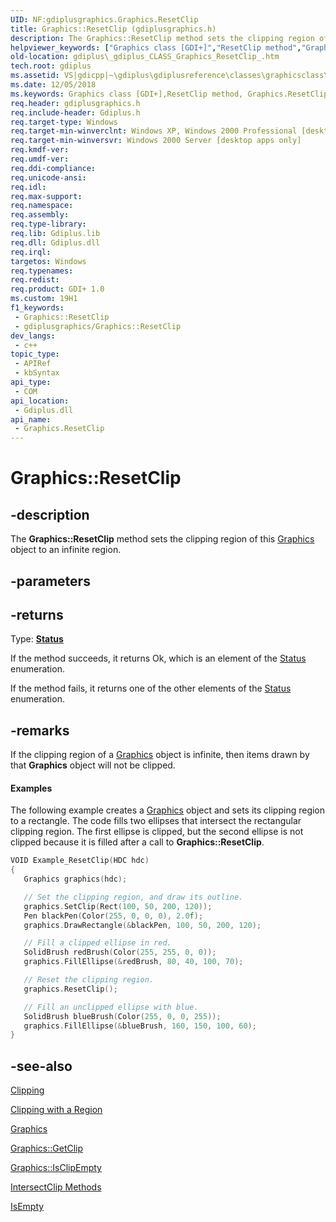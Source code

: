 ```yaml
---
UID: NF:gdiplusgraphics.Graphics.ResetClip
title: Graphics::ResetClip (gdiplusgraphics.h)
description: The Graphics::ResetClip method sets the clipping region of this Graphics object to an infinite region.
helpviewer_keywords: ["Graphics class [GDI+]","ResetClip method","Graphics.ResetClip","Graphics::ResetClip","ResetClip","ResetClip method [GDI+]","ResetClip method [GDI+]","Graphics class","_gdiplus_CLASS_Graphics_ResetClip_","gdiplus._gdiplus_CLASS_Graphics_ResetClip_"]
old-location: gdiplus\_gdiplus_CLASS_Graphics_ResetClip_.htm
tech.root: gdiplus
ms.assetid: VS|gdicpp|~\gdiplus\gdiplusreference\classes\graphicsclass\graphicsmethods\resetclip.htm
ms.date: 12/05/2018
ms.keywords: Graphics class [GDI+],ResetClip method, Graphics.ResetClip, Graphics::ResetClip, ResetClip, ResetClip method [GDI+], ResetClip method [GDI+],Graphics class, _gdiplus_CLASS_Graphics_ResetClip_, gdiplus._gdiplus_CLASS_Graphics_ResetClip_
req.header: gdiplusgraphics.h
req.include-header: Gdiplus.h
req.target-type: Windows
req.target-min-winverclnt: Windows XP, Windows 2000 Professional [desktop apps only]
req.target-min-winversvr: Windows 2000 Server [desktop apps only]
req.kmdf-ver: 
req.umdf-ver: 
req.ddi-compliance: 
req.unicode-ansi: 
req.idl: 
req.max-support: 
req.namespace: 
req.assembly: 
req.type-library: 
req.lib: Gdiplus.lib
req.dll: Gdiplus.dll
req.irql: 
targetos: Windows
req.typenames: 
req.redist: 
req.product: GDI+ 1.0
ms.custom: 19H1
f1_keywords:
 - Graphics::ResetClip
 - gdiplusgraphics/Graphics::ResetClip
dev_langs:
 - c++
topic_type:
 - APIRef
 - kbSyntax
api_type:
 - COM
api_location:
 - Gdiplus.dll
api_name:
 - Graphics.ResetClip
---
```


# Graphics::ResetClip


## -description

The <b>Graphics::ResetClip</b> method sets the clipping region of this <a href="/windows/desktop/api/gdiplusgraphics/nl-gdiplusgraphics-graphics">Graphics</a> object to an infinite region.

## -parameters

## -returns

Type: <b><a href="/windows/desktop/api/gdiplustypes/ne-gdiplustypes-status">Status</a></b>

If the method succeeds, it returns Ok, which is an element of the <a href="/windows/desktop/api/gdiplustypes/ne-gdiplustypes-status">Status</a> enumeration.

If the method fails, it returns one of the other elements of the <a href="/windows/desktop/api/gdiplustypes/ne-gdiplustypes-status">Status</a> enumeration.

## -remarks

If the clipping region of a <a href="/windows/desktop/api/gdiplusgraphics/nl-gdiplusgraphics-graphics">Graphics</a> object is infinite, then items drawn by that <b>Graphics</b> object will not be clipped.


#### Examples



The following example creates a <a href="/windows/desktop/api/gdiplusgraphics/nl-gdiplusgraphics-graphics">Graphics</a> object and sets its clipping region to a rectangle. The code fills two ellipses that intersect the rectangular clipping region. The first ellipse is clipped, but the second ellipse is not clipped because it is filled after a call to <b>Graphics::ResetClip</b>.


```cpp
VOID Example_ResetClip(HDC hdc)
{
   Graphics graphics(hdc);

   // Set the clipping region, and draw its outline.
   graphics.SetClip(Rect(100, 50, 200, 120));
   Pen blackPen(Color(255, 0, 0, 0), 2.0f);
   graphics.DrawRectangle(&blackPen, 100, 50, 200, 120);

   // Fill a clipped ellipse in red.
   SolidBrush redBrush(Color(255, 255, 0, 0));
   graphics.FillEllipse(&redBrush, 80, 40, 100, 70);

   // Reset the clipping region.
   graphics.ResetClip();

   // Fill an unclipped ellipse with blue.
   SolidBrush blueBrush(Color(255, 0, 0, 255));
   graphics.FillEllipse(&blueBrush, 160, 150, 100, 60);
}
```

## -see-also

<a href="/windows/desktop/gdiplus/-gdiplus-clipping-about">Clipping</a>



<a href="/windows/desktop/gdiplus/-gdiplus-clipping-with-a-region-use">Clipping with a Region</a>



<a href="/windows/desktop/api/gdiplusgraphics/nl-gdiplusgraphics-graphics">Graphics</a>



<a href="/windows/desktop/api/gdiplusgraphics/nf-gdiplusgraphics-graphics-getclip">Graphics::GetClip</a>



<a href="/windows/desktop/api/gdiplusgraphics/nf-gdiplusgraphics-graphics-isclipempty">Graphics::IsClipEmpty</a>



<a href="/windows/desktop/api/gdiplusgraphics/nf-gdiplusgraphics-graphics-intersectclip(inconstrect_)">IntersectClip Methods</a>



<a href="/windows/desktop/api/gdiplusheaders/nf-gdiplusheaders-region-isempty">IsEmpty</a>